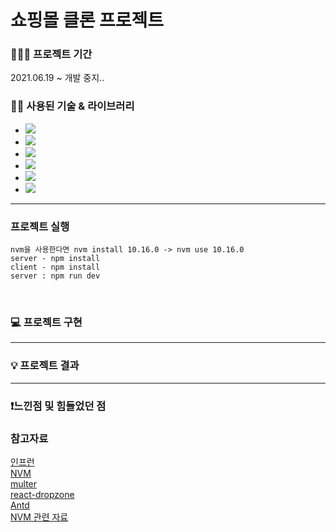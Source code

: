 # 쇼핑몰 클론 프로젝트 

### 👨🏻‍💻 프로젝트 기간
2021.06.19 ~ 개발 중지..

### 💁🏻 사용된 기술 & 라이브러리

+ <img src="https://img.shields.io/badge/React-blue?style=flat-square&logo=React&logoColor=white"/><br/>
+ <img src="https://img.shields.io/badge/Node.js-339933?style=flat-square&logo=Node.js&logoColor=white"/><br/>
+ <img src="https://img.shields.io/badge/Javascript-important?style=flat-square&logo=Javascript&logoColor=white"/><br/>
+ <img src="https://img.shields.io/badge/Redux-3766AB?style=flat-square&logo=Redux&logoColor=white"/><br/>
+ <img src="https://img.shields.io/badge/MongoDB-lightgray?style=flat-square&logo=MongoDB&logoColor=white"/><br/>
+ <img src="https://img.shields.io/badge/Ant Design-0170FE?style=flat-square&logo=Ant-Design&logoColor=white"/><br/>

- - - - -
### 프로젝트 실행
    nvm을 사용한다면 nvm install 10.16.0 -> nvm use 10.16.0 
    server - npm install
    client - npm install
    server : npm run dev
</br>

### 💻 프로젝트 구현

- - - - -


### 💡 프로젝트 결과

- - - - -

### ❗️느낀점 및 힘들었던 점
    
  
### 참고자료
[인프런](https://www.inflearn.com/course/%EB%94%B0%EB%9D%BC%ED%95%98%EB%A9%B0-%EB%B0%B0%EC%9A%B0%EB%8A%94-%EB%85%B8%EB%93%9C-%EB%A6%AC%EC%95%A1%ED%8A%B8-%EC%9C%A0%ED%8A%9C%EB%B8%8C-%EB%A7%8C%EB%93%A4%EA%B8%B0/dashboard)</br>
[NVM](https://github.com/nvm-sh/nvm)</br>
[multer](https://www.npmjs.com/package/multer)</br>
[react-dropzone](https://www.npmjs.com/package/react-dropzone)</br>
[Antd](https://ant.design/)</br>
[NVM 관련 자료](https://chairking-95.tistory.com/149)
